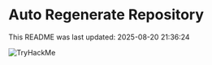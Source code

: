 # Auto Regenerate Repository

This README was last updated: 2025-08-20 21:36:24

 ![TryHackMe](https://tryhackme.com/badge/533634)